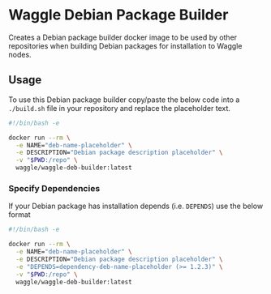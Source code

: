 # Waggle Debian Package Builder

Creates a Debian package builder docker image to be used by other repositories when building Debian packages for installation to Waggle nodes.

## Usage

To use this Debian package builder copy/paste the below code into a `./build.sh` file in your repository and replace the placeholder text.

```bash
#!/bin/bash -e

docker run --rm \
  -e NAME="deb-name-placeholder" \
  -e DESCRIPTION="Debian package description placeholder" \
  -v "$PWD:/repo" \
  waggle/waggle-deb-builder:latest
```

### Specify Dependencies

If your Debian package has installation depends (i.e. `DEPENDS`) use the below format

```bash
#!/bin/bash -e

docker run --rm \
  -e NAME="deb-name-placeholder" \
  -e DESCRIPTION="Debian package description placeholder" \
  -e "DEPENDS=dependency-deb-name-placeholder (>= 1.2.3)" \
  -v "$PWD:/repo" \
  waggle/waggle-deb-builder:latest
```

